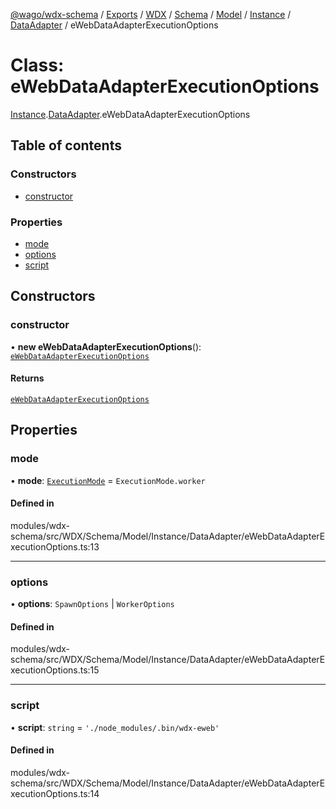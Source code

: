 [@wago/wdx-schema](../README.md) / [Exports](../modules.md) / [WDX](../modules/WDX.md) / [Schema](../modules/WDX.Schema.md) / [Model](../modules/WDX.Schema.Model.md) / [Instance](../modules/WDX.Schema.Model.Instance.md) / [DataAdapter](../modules/WDX.Schema.Model.Instance.DataAdapter.md) / eWebDataAdapterExecutionOptions

# Class: eWebDataAdapterExecutionOptions

[Instance](../modules/WDX.Schema.Model.Instance.md).[DataAdapter](../modules/WDX.Schema.Model.Instance.DataAdapter.md).eWebDataAdapterExecutionOptions

## Table of contents

### Constructors

- [constructor](WDX.Schema.Model.Instance.DataAdapter.eWebDataAdapterExecutionOptions.md#constructor)

### Properties

- [mode](WDX.Schema.Model.Instance.DataAdapter.eWebDataAdapterExecutionOptions.md#mode)
- [options](WDX.Schema.Model.Instance.DataAdapter.eWebDataAdapterExecutionOptions.md#options)
- [script](WDX.Schema.Model.Instance.DataAdapter.eWebDataAdapterExecutionOptions.md#script)

## Constructors

### constructor

• **new eWebDataAdapterExecutionOptions**(): [`eWebDataAdapterExecutionOptions`](WDX.Schema.Model.Instance.DataAdapter.eWebDataAdapterExecutionOptions.md)

#### Returns

[`eWebDataAdapterExecutionOptions`](WDX.Schema.Model.Instance.DataAdapter.eWebDataAdapterExecutionOptions.md)

## Properties

### mode

• **mode**: [`ExecutionMode`](../enums/WDX.Schema.Model.Instance.ExecutionMode.md) = `ExecutionMode.worker`

#### Defined in

modules/wdx-schema/src/WDX/Schema/Model/Instance/DataAdapter/eWebDataAdapterExecutionOptions.ts:13

___

### options

• **options**: `SpawnOptions` \| `WorkerOptions`

#### Defined in

modules/wdx-schema/src/WDX/Schema/Model/Instance/DataAdapter/eWebDataAdapterExecutionOptions.ts:15

___

### script

• **script**: `string` = `'./node_modules/.bin/wdx-eweb'`

#### Defined in

modules/wdx-schema/src/WDX/Schema/Model/Instance/DataAdapter/eWebDataAdapterExecutionOptions.ts:14
